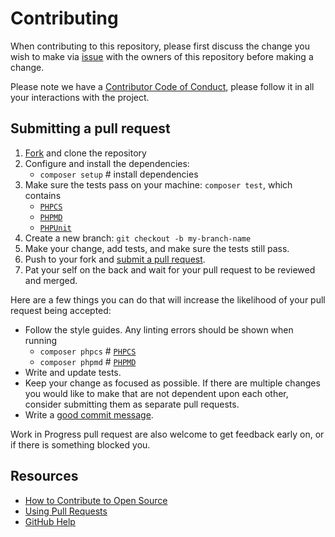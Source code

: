 # Contributing
[issues]: https://github.com/technote-fork/igo-php/issues
[fork]: https://github.com/technote-fork/igo-php/fork
[pr]: https://github.com/technote-fork/igo-php/compare
[phpcs]: https://github.com/squizlabs/PHP_CodeSniffer/wiki/Usage
[phpmd]: https://phpmd.org/documentation/index.html
[phpunit]: https://phpunit.de/
[code-of-conduct]: CODE_OF_CONDUCT.md

When contributing to this repository, please first discuss the change you wish to make via [issue][issues] with the owners of this repository before making a change. 

Please note we have a [Contributor Code of Conduct][code-of-conduct], please follow it in all your interactions with the project.

## Submitting a pull request

1. [Fork][fork] and clone the repository
1. Configure and install the dependencies:
   - `composer setup`  # install dependencies
1. Make sure the tests pass on your machine: `composer test`, which contains
   - [`PHPCS`][phpcs]
   - [`PHPMD`][phpmd]
   - [`PHPUnit`][phpunit]
1. Create a new branch: `git checkout -b my-branch-name`
1. Make your change, add tests, and make sure the tests still pass.
1. Push to your fork and [submit a pull request][pr].
1. Pat your self on the back and wait for your pull request to be reviewed and merged.

Here are a few things you can do that will increase the likelihood of your pull request being accepted:
- Follow the style guides. Any linting errors should be shown when running 
  - `composer phpcs`      # [`PHPCS`][phpcs]
  - `composer phpmd`      # [`PHPMD`][phpmd]
- Write and update tests.
- Keep your change as focused as possible. If there are multiple changes you would like to make that are not dependent upon each other, consider submitting them as separate pull requests.
- Write a [good commit message](https://github.com/erlang/otp/wiki/writing-good-commit-messages).

Work in Progress pull request are also welcome to get feedback early on, or if there is something blocked you.

## Resources

- [How to Contribute to Open Source](https://opensource.guide/how-to-contribute/)
- [Using Pull Requests](https://help.github.com/articles/about-pull-requests/)
- [GitHub Help](https://help.github.com)
